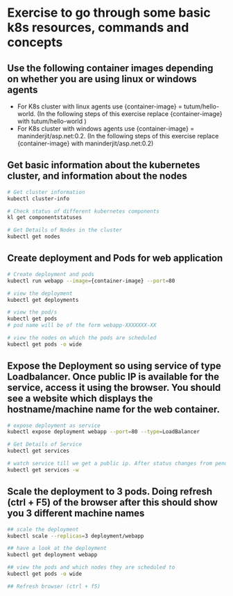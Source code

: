 # Exercise to go through some basic k8s resources, commands and concepts

## Use the following container images depending on whether you are using linux or windows agents
* For K8s cluster with linux agents use {container-image} = tutum/hello-world. (In the following steps of this exercise replace {container-image} with tutum/hello-world )
* For K8s cluster with windows agents use {container-image} = maninderjit/asp.net:0.2. (In the following steps of this exercise replace {container-image} with maninderjit/asp.net:0.2)

## Get basic information about the kubernetes cluster, and information about the nodes
```sh
# Get cluster information
kubectl cluster-info

# Check status of different kubernetes components
kl get componentstatuses

# Get Details of Nodes in the cluster
kubectl get nodes
```

## Create deployment and Pods for web application 
```sh
# Create deployment and pods
kubectl run webapp --image={container-image} --port=80

# view the deployment
kubectl get deployments

# view the pod/s
kubectl get pods
# pod name will be of the form webapp-XXXXXXX-XX

# view the nodes on which the pods are scheduled
kubectl get pods -o wide
```

## Expose the Deployment so using service of type Loadbalancer. Once public IP is available for the service, access it using the browser. You should see a website which displays the hostname/machine name for the web container.
```sh
# expose deployment as service
kubectl expose deployment webapp --port=80 --type=LoadBalancer

# Get Details of Service
kubectl get services

# watch service till we get a public ip. After status changes from pending and you a public ip for the service, hit that public ip from the browser. You can terminate the watch on this command using ctrl + c
kubectl get services -w
```


## Scale the deployment to 3 pods. Doing refresh (ctrl + F5) of the browser after this should show you 3 different machine names
```sh
## scale the deployment
kubectl scale --replicas=3 deployment/webapp

## have a look at the deployment
kubectl get deployment webapp

## view the pods and which nodes they are scheduled to
kubectl get pods -o wide

## Refresh browser (ctrl + f5)
```

